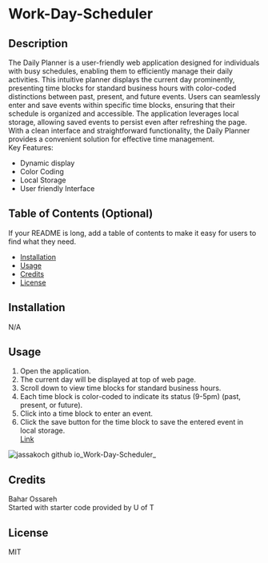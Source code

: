 # Work-Day-Scheduler
## Description

The Daily Planner is a user-friendly web application designed for individuals with busy schedules, enabling them to efficiently manage their daily activities. This intuitive planner displays the current day prominently, presenting time blocks for standard business hours with color-coded distinctions between past, present, and future events. Users can seamlessly enter and save events within specific time blocks, ensuring that their schedule is organized and accessible. The application leverages local storage, allowing saved events to persist even after refreshing the page. With a clean interface and straightforward functionality, the Daily Planner provides a convenient solution for effective time management.<br>
Key Features:
- Dynamic display
- Color Coding
- Local Storage
- User friendly Interface

## Table of Contents (Optional)

If your README is long, add a table of contents to make it easy for users to find what they need.

- [Installation](#installation)
- [Usage](#usage)
- [Credits](#credits)
- [License](#license)

## Installation

N/A

## Usage

1. Open the application.
2. The current day will be displayed at top of web page.
3. Scroll down to view time blocks for standard business hours.
4. Each time block is color-coded to indicate its status (9-5pm) (past, present, or future).
5. Click into a time block to enter an event.
6. Click the save button for the time block to save the entered event in local storage.<br>
[Link](https://jassakoch.github.io/Work-Day-Scheduler/)<br>

![jassakoch github io_Work-Day-Scheduler_](https://github.com/jassakoch/Work-Day-Scheduler/assets/140959169/051ac911-5649-4e57-b43a-5ea5e171edbc)



## Credits

Bahar Ossareh<br>
Started with starter code provided by U of T

## License

MIT
